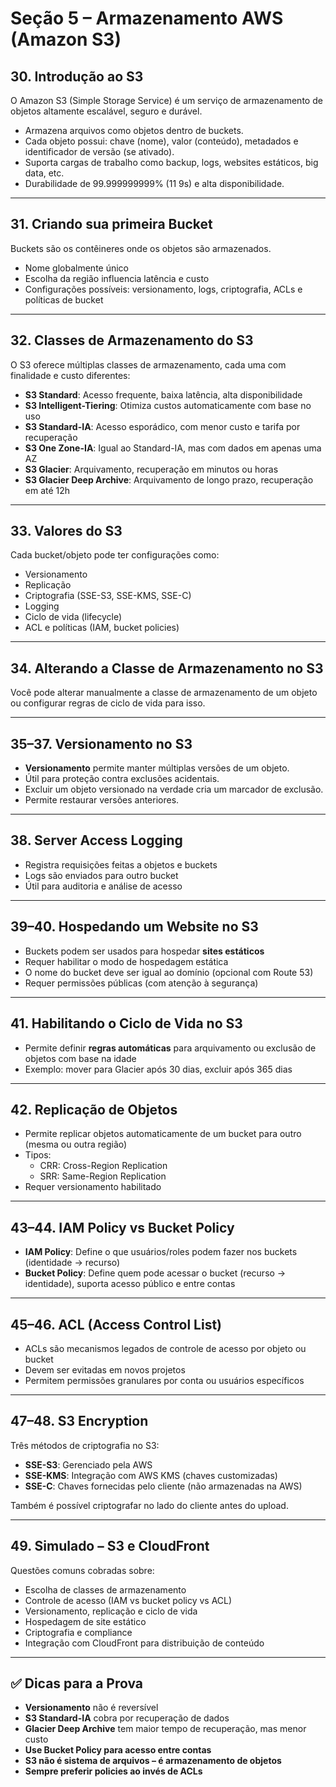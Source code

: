 # Seção 5 – Armazenamento AWS (Amazon S3)

## 30. Introdução ao S3

O Amazon S3 (Simple Storage Service) é um serviço de armazenamento de objetos altamente escalável, seguro e durável.

- Armazena arquivos como objetos dentro de buckets.
- Cada objeto possui: chave (nome), valor (conteúdo), metadados e identificador de versão (se ativado).
- Suporta cargas de trabalho como backup, logs, websites estáticos, big data, etc.
- Durabilidade de 99.999999999% (11 9s) e alta disponibilidade.

---

## 31. Criando sua primeira Bucket

Buckets são os contêineres onde os objetos são armazenados.

- Nome globalmente único
- Escolha da região influencia latência e custo
- Configurações possíveis: versionamento, logs, criptografia, ACLs e políticas de bucket

---

## 32. Classes de Armazenamento do S3

O S3 oferece múltiplas classes de armazenamento, cada uma com finalidade e custo diferentes:

- **S3 Standard**: Acesso frequente, baixa latência, alta disponibilidade
- **S3 Intelligent-Tiering**: Otimiza custos automaticamente com base no uso
- **S3 Standard-IA**: Acesso esporádico, com menor custo e tarifa por recuperação
- **S3 One Zone-IA**: Igual ao Standard-IA, mas com dados em apenas uma AZ
- **S3 Glacier**: Arquivamento, recuperação em minutos ou horas
- **S3 Glacier Deep Archive**: Arquivamento de longo prazo, recuperação em até 12h

---

## 33. Valores do S3

Cada bucket/objeto pode ter configurações como:

- Versionamento
- Replicação
- Criptografia (SSE-S3, SSE-KMS, SSE-C)
- Logging
- Ciclo de vida (lifecycle)
- ACL e políticas (IAM, bucket policies)

---

## 34. Alterando a Classe de Armazenamento no S3

Você pode alterar manualmente a classe de armazenamento de um objeto ou configurar regras de ciclo de vida para isso.

---

## 35–37. Versionamento no S3

- **Versionamento** permite manter múltiplas versões de um objeto.
- Útil para proteção contra exclusões acidentais.
- Excluir um objeto versionado na verdade cria um marcador de exclusão.
- Permite restaurar versões anteriores.

---

## 38. Server Access Logging

- Registra requisições feitas a objetos e buckets
- Logs são enviados para outro bucket
- Útil para auditoria e análise de acesso

---

## 39–40. Hospedando um Website no S3

- Buckets podem ser usados para hospedar **sites estáticos**
- Requer habilitar o modo de hospedagem estática
- O nome do bucket deve ser igual ao domínio (opcional com Route 53)
- Requer permissões públicas (com atenção à segurança)

---

## 41. Habilitando o Ciclo de Vida no S3

- Permite definir **regras automáticas** para arquivamento ou exclusão de objetos com base na idade
- Exemplo: mover para Glacier após 30 dias, excluir após 365 dias

---

## 42. Replicação de Objetos

- Permite replicar objetos automaticamente de um bucket para outro (mesma ou outra região)
- Tipos:
  - CRR: Cross-Region Replication
  - SRR: Same-Region Replication
- Requer versionamento habilitado

---

## 43–44. IAM Policy vs Bucket Policy

- **IAM Policy**: Define o que usuários/roles podem fazer nos buckets (identidade → recurso)
- **Bucket Policy**: Define quem pode acessar o bucket (recurso → identidade), suporta acesso público e entre contas

---

## 45–46. ACL (Access Control List)

- ACLs são mecanismos legados de controle de acesso por objeto ou bucket
- Devem ser evitadas em novos projetos
- Permitem permissões granulares por conta ou usuários específicos

---

## 47–48. S3 Encryption

Três métodos de criptografia no S3:

- **SSE-S3**: Gerenciado pela AWS
- **SSE-KMS**: Integração com AWS KMS (chaves customizadas)
- **SSE-C**: Chaves fornecidas pelo cliente (não armazenadas na AWS)

Também é possível criptografar no lado do cliente antes do upload.

---

## 49. Simulado – S3 e CloudFront

Questões comuns cobradas sobre:

- Escolha de classes de armazenamento
- Controle de acesso (IAM vs bucket policy vs ACL)
- Versionamento, replicação e ciclo de vida
- Hospedagem de site estático
- Criptografia e compliance
- Integração com CloudFront para distribuição de conteúdo

---

## ✅ Dicas para a Prova

- **Versionamento** não é reversível
- **S3 Standard-IA** cobra por recuperação de dados
- **Glacier Deep Archive** tem maior tempo de recuperação, mas menor custo
- **Use Bucket Policy para acesso entre contas**
- **S3 não é sistema de arquivos – é armazenamento de objetos**
- **Sempre preferir policies ao invés de ACLs**
